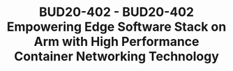 ---
categories:
- BUD20
image:
  featured: 'true'
  path: https://static.linaro.org/connect/bud20/images/BUD20-402.png
session_id: BUD20-402
session_speakers:
- speaker_bio: Zijin Tao is a Ph.D in Computer Networking, who has worked in this
    area for more than 15 years. He has worked as a network engineer in research institute
    of university for more than 10 years. Then he worked in IBM for almost 5 years
    for SDN and Cloud Networking. <br /> Now he is working in Arm as an Staff Software
    Engineer, mainly on networking infrastructure open source projects.<br /> Zijin
    Tao has filed more than 10 patents and papers in Computer Networking.
  speaker_company: Arm Ltd
  speaker_image: http://avatars.sched.co/a/f2/5059315/avatar.jpg.320x320px.jpg?324
  speaker_name: Trevor Tao
  speaker_position: Staff Software Engineer
  speaker_role: attendee, speaker
session_track: Networking
tag: session
tags: Networking
title: BUD20-402 - BUD20-402 Empowering Edge Software Stack on Arm with High Performance
  Container Networking Technology
---